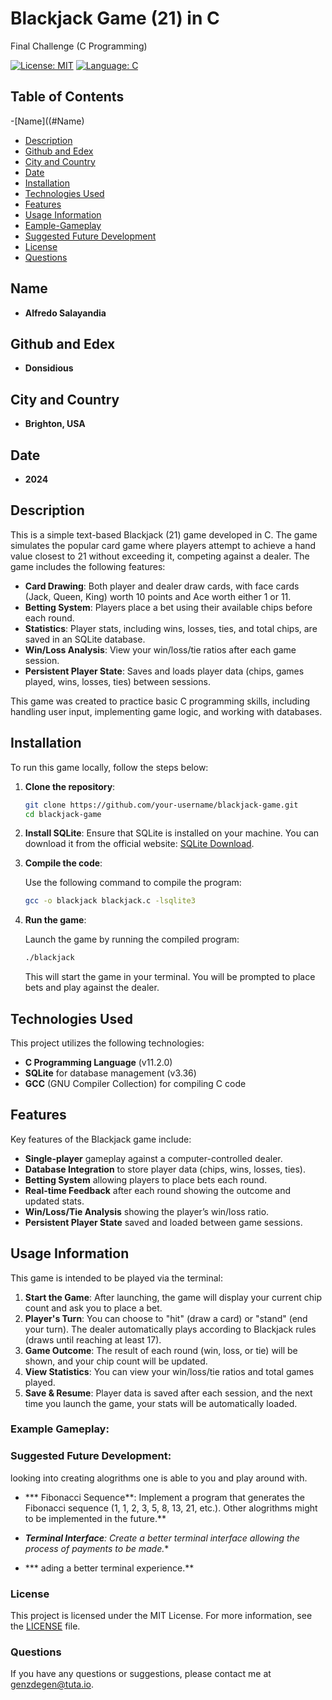# Blackjack Game (21) in C

Final Challenge (C Programming)

[![License: MIT](https://img.shields.io/badge/License-MIT-yellow.svg)](https://opensource.org/licenses/MIT)
[![Language: C](https://img.shields.io/badge/Language-C-blue.svg)](https://en.wikipedia.org/wiki/C_(programming_language))

## Table of Contents
-[Name]((#Name)
- [Description](#description)
- [Github and Edex](#github-and-edex)
- [City and Country](#city-and-country)
- [Date](#date)
- [Installation](#installation)
- [Technologies Used](#technologies-used)
- [Features](#features)
- [Usage Information](#usage-information)
- [Eample-Gameplay](#Example-Gameplay)
- [Suggested Future Development](#suggested-future-development)
- [License](#license)
- [Questions](#questions)

## Name

- **Alfredo Salayandia**

## Github and Edex

- **Donsidious**

## City and Country

- **Brighton, USA**

## Date

- **2024**

## Description

This is a simple text-based Blackjack (21) game developed in C. The game simulates the popular card game where players attempt to achieve a hand value closest to 21 without exceeding it, competing against a dealer. The game includes the following features:

- **Card Drawing**: Both player and dealer draw cards, with face cards (Jack, Queen, King) worth 10 points and Ace worth either 1 or 11.
- **Betting System**: Players place a bet using their available chips before each round.
- **Statistics**: Player stats, including wins, losses, ties, and total chips, are saved in an SQLite database.
- **Win/Loss Analysis**: View your win/loss/tie ratios after each game session.
- **Persistent Player State**: Saves and loads player data (chips, games played, wins, losses, ties) between sessions.

This game was created to practice basic C programming skills, including handling user input, implementing game logic, and working with databases.

## Installation

To run this game locally, follow the steps below:

1. **Clone the repository**:

    ```bash
    git clone https://github.com/your-username/blackjack-game.git
    cd blackjack-game
    ```

2. **Install SQLite**:
   Ensure that SQLite is installed on your machine. You can download it from the official website: [SQLite Download](https://www.sqlite.org/download.html).

3. **Compile the code**:

    Use the following command to compile the program:

    ```bash
    gcc -o blackjack blackjack.c -lsqlite3
    ```

4. **Run the game**:

    Launch the game by running the compiled program:

    ```bash
    ./blackjack
    ```

    This will start the game in your terminal. You will be prompted to place bets and play against the dealer.

## Technologies Used

This project utilizes the following technologies:

- **C Programming Language** (v11.2.0)
- **SQLite** for database management (v3.36)
- **GCC** (GNU Compiler Collection) for compiling C code

## Features

Key features of the Blackjack game include:

- **Single-player** gameplay against a computer-controlled dealer.
- **Database Integration** to store player data (chips, wins, losses, ties).
- **Betting System** allowing players to place bets each round.
- **Real-time Feedback** after each round showing the outcome and updated stats.
- **Win/Loss/Tie Analysis** showing the player’s win/loss ratio.
- **Persistent Player State** saved and loaded between game sessions.

## Usage Information

This game is intended to be played via the terminal:

1. **Start the Game**: After launching, the game will display your current chip count and ask you to place a bet.
2. **Player's Turn**: You can choose to "hit" (draw a card) or "stand" (end your turn). The dealer automatically plays according to Blackjack rules (draws until reaching at least 17).
3. **Game Outcome**: The result of each round (win, loss, or tie) will be shown, and your chip count will be updated.
4. **View Statistics**: You can view your win/loss/tie ratios and total games played.
5. **Save & Resume**: Player data is saved after each session, and the next time you launch the game, your stats will be automatically loaded.


### Example Gameplay:

### Suggested Future Development: 
looking into creating alogrithms one is able to you and play around with.

- *** Fibonacci Sequence**: Implement a program that generates the Fibonacci sequence (1, 1, 2, 3, 5, 8, 13, 21, etc.). Other alogrithms might to be implemented in the future.**

- ***Terminal Interface**: Create a better terminal interface allowing the process of payments to be made.**

- *** ading a better terminal experience.** 


### License

This project is licensed under the MIT License. For more information, see the [LICENSE](LICENSE) file.


### Questions

If you have any questions or suggestions, please contact me at [genzdegen@tuta.io](mailto:genzdegen@tuta.io).




